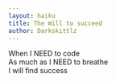 ```yaml
---
layout: haiku
title: The Will to succeed 
author: Darkskittlz
---
```


When I NEED to code<br>
As much as I NEED to breathe<br>
I will find success<br>
